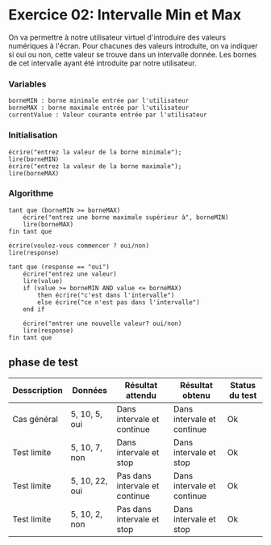 # Exercice 02: Intervalle Min et Max

On va permettre à notre utilisateur virtuel d'introduire des valeurs numériques à l'écran.
Pour chacunes des valeurs introduite, on va indiquer si oui ou non, cette valeur se trouve dans un intervalle donnée.
Les bornes de cet intervalle ayant été introduite par notre utilisateur.

### Variables

```
borneMIN : borne minimale entrée par l'utilisateur
borneMAX : borne maximale entrée par l'utilisateur
currentValue : Valeur courante entrée par l'utilisateur
```

### Initialisation

```
écrire("entrez la valeur de la borne minimale");
lire(borneMIN)
écrire("entrez la valeur de la borne maximale");
lire(borneMAX)
```

### Algorithme

```
tant que (borneMIN >= borneMAX)
    écrire("entrez une borne maximale supérieur à", borneMIN)
    lire(borneMAX)
fin tant que

écrire(voulez-vous commencer ? oui/non)
lire(response)

tant que (response == "oui")
    écrire("entrez une valeur)
    lire(value)
    if (value >= borneMIN AND value <= borneMAX)
        then écrire("c'est dans l'intervalle")
        else écrire("ce n'est pas dans l'intervalle")
    end if

    écrire("entrer une nouvelle valeur? oui/non)
    lire(response)
fin tant que
```

## phase de test

| Desscription | Données        | Résultat attendu               | Résultat obtenu            | Status du test |
| ------------ | -------------- | ------------------------------ | -------------------------- | -------------- |
| Cas général  | 5, 10, 5, oui  | Dans intervale et continue     | Dans intervale et continue | Ok             |
| Test limite  | 5, 10, 7, non  | Dans intervale et stop         | Dans intervale et stop     | Ok             |
| Test limite  | 5, 10, 22, oui | Pas dans intervale et continue | Dans intervale et continue | Ok             |
| Test limite  | 5, 10, 2, non  | Pas dans intervale et stop     | Dans intervale et stop     | Ok             |
